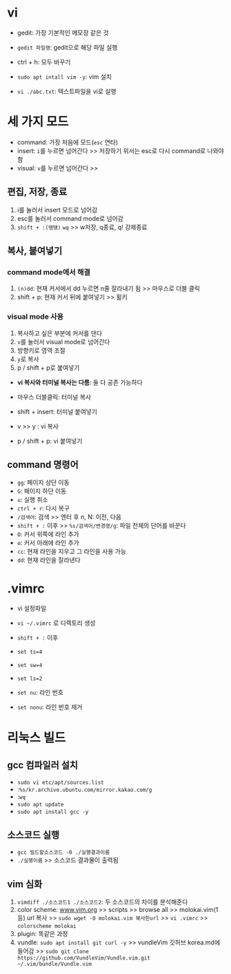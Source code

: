 # vi
- gedit: 가장 기본적인 메모장 같은 것
- `gedit 파일명`: gedit으로 해당 파일 실행

- ctrl + h: 모두 바꾸기

- `sudo apt intall vim -y`: vim 설치
- `vi ./abc.txt`: 텍스트파일을 vi로 실행

# 세 가지 모드
- command: 가장 처음에 모드(`esc` 연타)
- insert: `i`를 누르면 넘어간다 >> 저장하기 위서는 esc로 다시 command로 나와야 함
- visual: `v`를 누르면 넘어간다 >> 

## 편집, 저장, 종료
1. i를 눌러서 insert 모드로 넘어감
2. esc를 눌러서 command mode로 넘어감
3. `shift + :(땡땡)` `wq` >> w저장, q종료, q! 강제종료

## 복사, 붙여넣기
### command mode에서 해결
1. `(n)dd`: 현재 커서에서 dd 누르면 n줄 잘라내기 됨 >> 마우스로 더블 클릭
2. shift + p: 현재 커서 뒤에 붙여넣기 >> 휠키

### visual mode 사용
1. 복사하고 싶은 부분에 커서를 댄다
2. `v`를 눌러서 visual mode로 넘어간다
3. 방향키로 영역 조절
4. `y`로 복사
5. p / shift + p로 붙여넣기

- **vi 복사와 터미널 복사는 다름**: 둘 다 공존 가능하다
- 마우스 더블클릭: 터미널 복사
- shift + insert: 터미널 붙여넣기

- v >> y : vi 복사
- p / shift + p: vi 붙여넣기

## command 명령어
- `gg`: 페이지 상단 이동
- `G`: 페이지 하단 이동
- `u`: 실행 취소
- `ctrl + r`: 다시 복구
- `/검색어`: 검색 >> 엔터 후 n, N: 이전, 다음
- `shift + :` 이후 >> `%s/검색어/변경명/g`: 파일 전체의 단어를 바꾼다
- `O`: 커서 위쪽에 라인 추가
- `o`: 커서 아래에 라인 추가
- `cc`: 현재 라인을 지우고 그 라인을 사용 가능
- `dd`: 현재 라인을 잘라낸다

# .vimrc
- vi 설정파일
- `vi ~/.vimrc` 로 디렉토리 생성

- `shift + :` 이후
- `set ts=4`
- `set sw=4`
- `set ls=2`
- `set nu`: 라인 번호
- `set nonu`: 라인 번호 제거

# 리눅스 빌드
## gcc 컴파일러 설치
- `sudo vi etc/apt/sources.list`
- :`%s/kr.archive.ubuntu.com/mirror.kakao.com/g`
- :`wq`
- `sudo apt update`
- `sudo apt install gcc -y`

## 소스코드 실행
- `gcc 빌드할소스코드 -0 ./실행결과이름`
- `./실행이름` >> 소스코드 결과물이 출력됨

## vim 심화
1. `vimdiff ./소스코드1 ./소스코드2`: 두 소스코드의 차이를 분석해준다
2. color scheme: www.vim.org >> scripts >> browse all >> molokai.vim(1등) url 복사 >> `sudo wget -O molokai.vim 복사한url` >> `vi .vimrc` >> `colorscheme molokai`
3. plugin: 똑같은 과정
4. vundle: `sudo apt install git curl -y` >> vundleVim 깃허브 korea.md에 들어감 >> `sudo git clone https://github.com/VundleVim/Vundle.vim.git ~/.vim/bundle/Vundle.vim`
